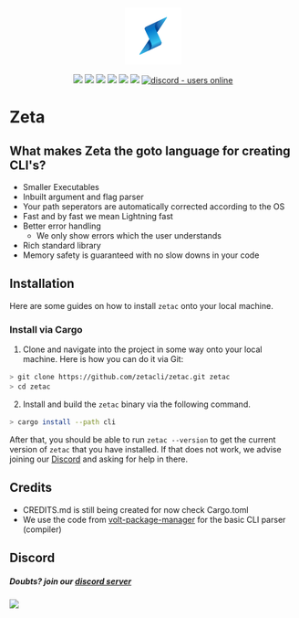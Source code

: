 <p align="center">
  <img style="text-align:center" src="./assets/logo.png"  width="100rem">
</p>

<div style="text-align:center">
<img src="https://img.shields.io/github/last-commit/zetacli/zetac?label=Last%20Commit"/>
<img src="https://img.shields.io/github/license/zetacli/zetac?label=License" />
<img src="https://img.shields.io/github/downloads/zetacli/zetac/total?label=Downloads" />
<img src="https://img.shields.io/github/languages/code-size/torq-lang/torqc?label=Code%20Size" />
<img src="https://img.shields.io/github/stars/zetacli/zetac?label=Stars&logo=github" />
<img src="https://img.shields.io/tokei/lines/github/zetacli/zetac" />
<a href="https://discord.com/invite/wY9NsfGFDP">
  <img src="https://img.shields.io/discord/852756512060342342?color=7389D8&label=Discord&logo=discord&logoColor=ffffff" alt="discord - users online" />
</a>
</div>

# Zeta

## What makes Zeta the goto language for creating CLI's?

- Smaller Executables
- Inbuilt argument and flag parser
- Your path seperators are automatically corrected according to the OS
- Fast and by fast we mean Lightning fast
- Better error handling
  - We only show errors which the user understands
- Rich standard library
- Memory safety is guaranteed with no slow downs in your code

## Installation

Here are some guides on how to install `zetac` onto your local machine.

### Install via Cargo

1. Clone and navigate into the project in some way onto your local machine. Here is how you can do it via Git:

```sh
> git clone https://github.com/zetacli/zetac.git zetac
> cd zetac
```

2. Install and build the `zetac` binary via the following command.

```sh
> cargo install --path cli
```

After that, you should be able to run `zetac --version` to get the current version of `zetac` that you have installed. If that does not work, we advise joining our [Discord](#discord) and asking for help in there.

## Credits

- CREDITS.md is still being created for now check Cargo.toml
- We use the code from <a href="https://github.com/voltpkg/volt">volt-package-manager</a> for the basic CLI parser (compiler)

## Discord

##### Doubts? join our <a href="https://discord.com/invite/wY9NsfGFDP">discord server</a>

<a href="https://discord.com/invite/wY9NsfGFDP"><img src="https://invidget.switchblade.xyz/wY9NsfGFDP"/></a>
